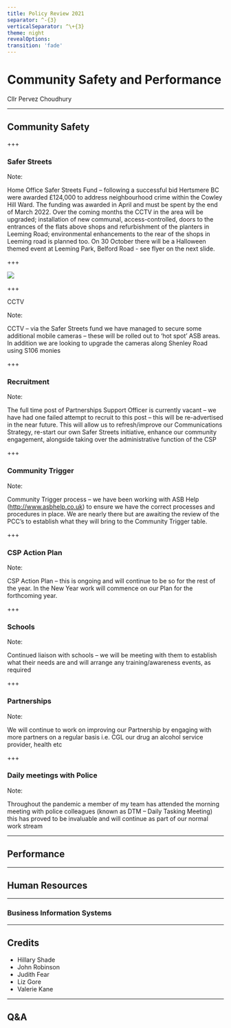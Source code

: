 ```yaml
---
title: Policy Review 2021
separator: ^-{3}
verticalSeparator: ^\+{3}
theme: night
revealOptions:
transition: 'fade'
---
```


# Community Safety and Performance

Cllr  Pervez Choudhury

---

## Community Safety

+++

### Safer Streets

Note:

Home Office Safer Streets Fund – following a successful bid Hertsmere BC were awarded £124,000 to address neighbourhood crime within the Cowley Hill Ward.  The funding was awarded in April and must be spent by the end of March 2022.  Over the coming months the CCTV in the area will be upgraded; installation of new communal, access-controlled, doors to the entrances of the flats above shops and refurbishment of the planters in Leeming Road; environmental enhancements to the rear of the shops in Leeming road is planned too.  On 30 October there will be a Halloween themed event at Leeming Park, Belford Road - see flyer on the next slide.

+++

![](./images/Cowley_Hill_Event_Leaflet_pptx.png)

+++

CCTV

Note:

CCTV – via the Safer Streets fund we have managed to secure some additional mobile cameras – these will be rolled out to ‘hot spot’ ASB areas. In addition we are looking to upgrade the cameras along Shenley Road using S106 monies

+++

### Recruitment

Note:

The full time post of Partnerships Support Officer is currently vacant – we have had one failed attempt to recruit to this post – this will be re-advertised in the near future. This will allow us to refresh/improve our Communications Strategy, re-start our own Safer Streets initiative, enhance our community engagement, alongside taking over the administrative function of the CSP

+++

### Community Trigger

Note:

Community Trigger process – we have been working with ASB Help  (http://www.asbhelp.co.uk) to ensure we have the correct processes and procedures in place.  We are nearly there but are awaiting the review of the PCC’s to establish what they will bring to the Community Trigger table.

+++

### CSP Action Plan

Note:

CSP Action Plan – this is ongoing and will continue to be so for the rest of the year.  In the New Year work will commence on our Plan for the forthcoming year.

+++

### Schools

Note:

Continued liaison with schools – we will be meeting with them to establish what their needs are and will arrange any training/awareness events, as required

+++

### Partnerships

Note:

We will continue to work on improving our Partnership by engaging with more partners on a regular basis i.e. CGL our drug an alcohol service provider, health etc

+++

### Daily meetings with Police

Note:

Throughout the pandemic a member of my team has attended the morning meeting with police colleagues (known as DTM – Daily Tasking Meeting) this has proved to be invaluable and will continue as part of our normal work stream

---

## Performance

---

## Human Resources

---

### Business Information Systems

---

<!-- .slide: data-background="./images/community.jpg" -->
## Credits

- Hillary Shade
- John Robinson
- Judith Fear
- Liz Gore
- Valerie Kane

---

<!-- .slide: data-background="./images/hands-up.jpg" -->
## Q&A
